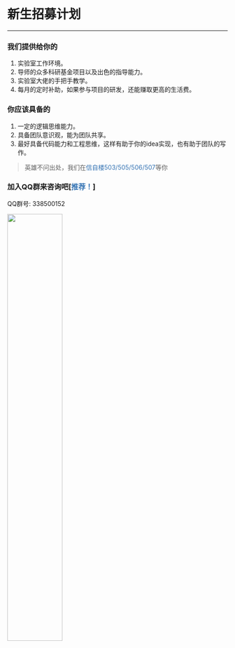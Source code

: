 # 新生招募计划

---

### 我们提供给你的
1. 实验室工作环境。 
2. 导师的众多科研基金项目以及出色的指导能力。
3. 实验室大佬的手把手教学。
4. 每月的定时补助，如果参与项目的研发，还能赚取更高的生活费。

### 你应该具备的
1. 一定的逻辑思维能力。
2. 具备团队意识观，能为团队共享。
2. 最好具备代码能力和工程思维，这样有助于你的idea实现，也有助于团队的写作。

> 英雄不问出处，我们在<span style="color:#3473B3">信自楼503/505/506/507</span>等你

### 加入QQ群来咨询吧[<span style="color:#3473B3">推荐！</span>]
QQ群号: 338500152

<img src= "../.vuepress/public/assets/qq_code.png" style="height:50%;width:50%;"/>
